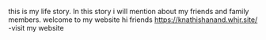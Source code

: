 this is my life story.
In this story i will mention about my friends and family members.
welcome to my website
hi friends
https://knathishanand.whjr.site/
-visit my website